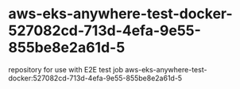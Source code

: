 # aws-eks-anywhere-test-docker-527082cd-713d-4efa-9e55-855be8e2a61d-5
repository for use with E2E test job aws-eks-anywhere-test-docker:527082cd-713d-4efa-9e55-855be8e2a61d-5
